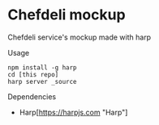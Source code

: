 # Chefdeli mockup

Chefdeli service's mockup made with harp

Usage

```
npm install -g harp
cd [this repo]
harp server _source
```

Dependencies

- Harp[https://harpjs.com "Harp"]
